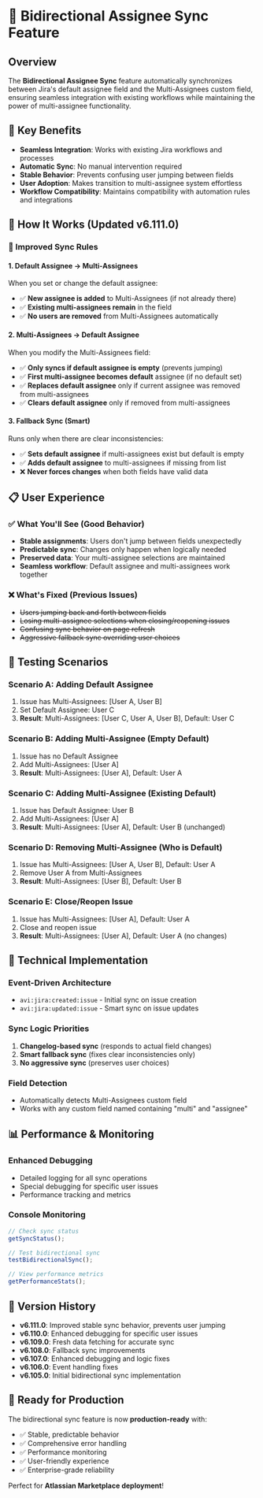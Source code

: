 # 🔄 Bidirectional Assignee Sync Feature

## Overview

The **Bidirectional Assignee Sync** feature automatically synchronizes between Jira's default assignee field and the Multi-Assignees custom field, ensuring seamless integration with existing workflows while maintaining the power of multi-assignee functionality.

## 🎯 Key Benefits

- **Seamless Integration**: Works with existing Jira workflows and processes
- **Automatic Sync**: No manual intervention required
- **Stable Behavior**: Prevents confusing user jumping between fields
- **User Adoption**: Makes transition to multi-assignee system effortless
- **Workflow Compatibility**: Maintains compatibility with automation rules and integrations

## 🔧 How It Works (Updated v6.111.0)

### **🔄 Improved Sync Rules**

#### **1. Default Assignee → Multi-Assignees**

When you set or change the default assignee:

- ✅ **New assignee is added** to Multi-Assignees (if not already there)
- ✅ **Existing multi-assignees remain** in the field
- ✅ **No users are removed** from Multi-Assignees automatically

#### **2. Multi-Assignees → Default Assignee**

When you modify the Multi-Assignees field:

- ✅ **Only syncs if default assignee is empty** (prevents jumping)
- ✅ **First multi-assignee becomes default** assignee (if no default set)
- ✅ **Replaces default assignee** only if current assignee was removed from multi-assignees
- ✅ **Clears default assignee** only if removed from multi-assignees

#### **3. Fallback Sync (Smart)**

Runs only when there are clear inconsistencies:

- ✅ **Sets default assignee** if multi-assignees exist but default is empty
- ✅ **Adds default assignee** to multi-assignees if missing from list
- ❌ **Never forces changes** when both fields have valid data

## 📋 **User Experience**

### **✅ What You'll See (Good Behavior)**

- **Stable assignments**: Users don't jump between fields unexpectedly
- **Predictable sync**: Changes only happen when logically needed
- **Preserved data**: Your multi-assignee selections are maintained
- **Seamless workflow**: Default assignee and multi-assignees work together

### **❌ What's Fixed (Previous Issues)**

- ~~Users jumping back and forth between fields~~
- ~~Losing multi-assignee selections when closing/reopening issues~~
- ~~Confusing sync behavior on page refresh~~
- ~~Aggressive fallback sync overriding user choices~~

## 🧪 **Testing Scenarios**

### **Scenario A: Adding Default Assignee**

1. Issue has Multi-Assignees: [User A, User B]
2. Set Default Assignee: User C
3. **Result**: Multi-Assignees: [User C, User A, User B], Default: User C

### **Scenario B: Adding Multi-Assignee (Empty Default)**

1. Issue has no Default Assignee
2. Add Multi-Assignees: [User A]
3. **Result**: Multi-Assignees: [User A], Default: User A

### **Scenario C: Adding Multi-Assignee (Existing Default)**

1. Issue has Default Assignee: User B
2. Add Multi-Assignees: [User A]
3. **Result**: Multi-Assignees: [User A], Default: User B (unchanged)

### **Scenario D: Removing Multi-Assignee (Who is Default)**

1. Issue has Multi-Assignees: [User A, User B], Default: User A
2. Remove User A from Multi-Assignees
3. **Result**: Multi-Assignees: [User B], Default: User B

### **Scenario E: Close/Reopen Issue**

1. Issue has Multi-Assignees: [User A], Default: User A
2. Close and reopen issue
3. **Result**: Multi-Assignees: [User A], Default: User A (no changes)

## 🔧 **Technical Implementation**

### **Event-Driven Architecture**

- `avi:jira:created:issue` - Initial sync on issue creation
- `avi:jira:updated:issue` - Smart sync on issue updates

### **Sync Logic Priorities**

1. **Changelog-based sync** (responds to actual field changes)
2. **Smart fallback sync** (fixes clear inconsistencies only)
3. **No aggressive sync** (preserves user choices)

### **Field Detection**

- Automatically detects Multi-Assignees custom field
- Works with any custom field named containing "multi" and "assignee"

## 📊 **Performance & Monitoring**

### **Enhanced Debugging**

- Detailed logging for all sync operations
- Special debugging for specific user issues
- Performance tracking and metrics

### **Console Monitoring**

```javascript
// Check sync status
getSyncStatus();

// Test bidirectional sync
testBidirectionalSync();

// View performance metrics
getPerformanceStats();
```

## 🎉 **Version History**

- **v6.111.0**: Improved stable sync behavior, prevents user jumping
- **v6.110.0**: Enhanced debugging for specific user issues
- **v6.109.0**: Fresh data fetching for accurate sync
- **v6.108.0**: Fallback sync improvements
- **v6.107.0**: Enhanced debugging and logic fixes
- **v6.106.0**: Event handling fixes
- **v6.105.0**: Initial bidirectional sync implementation

## 🚀 **Ready for Production**

The bidirectional sync feature is now **production-ready** with:

- ✅ Stable, predictable behavior
- ✅ Comprehensive error handling
- ✅ Performance monitoring
- ✅ User-friendly experience
- ✅ Enterprise-grade reliability

Perfect for **Atlassian Marketplace deployment**!
